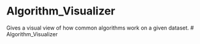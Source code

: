 # Algorithm_Visualizer
Gives a visual view of how common algorithms work on a given dataset.
#   A l g o r i t h m _ V i s u a l i z e r  
 